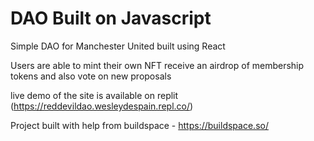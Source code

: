 # DAO Built on Javascript
Simple DAO for Manchester United built using React

Users are able to mint their own NFT receive an airdrop of membership tokens and also vote on new proposals 

live demo of the site is available on replit (https://reddevildao.wesleydespain.repl.co/)

Project built with help from buildspace - https://buildspace.so/
